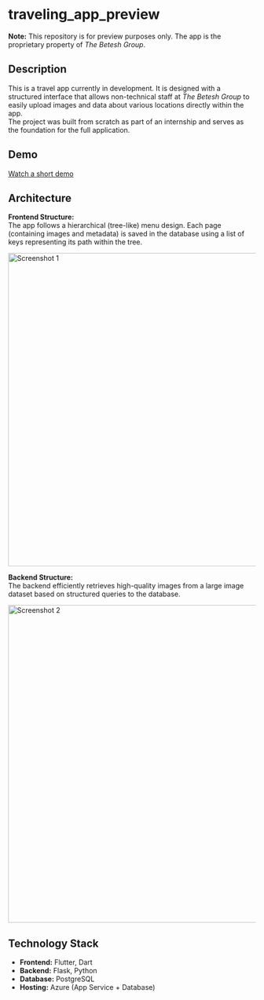 # traveling_app_preview

**Note:** This repository is for preview purposes only. The app is the proprietary property of *The Betesh Group*.

## Description

This is a travel app currently in development. It is designed with a structured interface that allows non-technical staff at *The Betesh Group* to easily upload images and data about various locations directly within the app.  
The project was built from scratch as part of an internship and serves as the foundation for the full application.

## Demo

[Watch a short demo](https://www.youtube.com/shorts/z2f5DMXWMnA)

## Architecture

**Frontend Structure:**  
The app follows a hierarchical (tree-like) menu design. Each page (containing images and metadata) is saved in the database using a list of keys representing its path within the tree.

<img width="1132" height="638" alt="Screenshot 1" src="https://github.com/user-attachments/assets/523b18ad-8606-4ea7-aaa1-d9b94346cdd8" />

**Backend Structure:**  
The backend efficiently retrieves high-quality images from a large image dataset based on structured queries to the database.

<img width="1151" height="647" alt="Screenshot 2" src="https://github.com/user-attachments/assets/a4b003ac-639d-4f4b-b739-c891cd3a41c9" />

## Technology Stack

- **Frontend:** Flutter, Dart  
- **Backend:** Flask, Python  
- **Database:** PostgreSQL  
- **Hosting:** Azure (App Service + Database)

